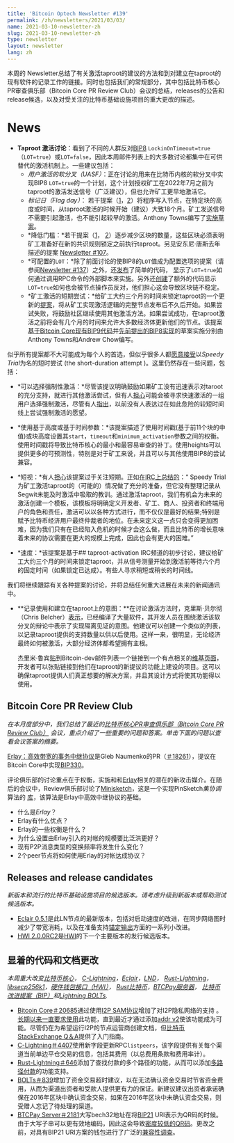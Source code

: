 ```yaml
---
title: 'Bitcoin Optech Newsletter #139'
permalink: /zh/newsletters/2021/03/03/
name: 2021-03-10-newsletter-zh 
slug: 2021-03-10-newsletter-zh 
type: newsletter
layout: newsletter
lang: zh
---
```




本周的 Newsletter总结了有关激活taproot的建议的方法和到对建立在taproot的现有软件的记录工作的链接。同时也包括我们的常规部分，其中包括比特币核心PR审查俱乐部（Bitcoin Core PR Review Club）会议的总结，releases的公告和release候选，以及对受关注的比特币基础设施项目的重大更改的描述。

# News

- **Taproot 激活讨论**：看到了不同的人群反对[BIP8](https://github.com/bitcoin/bips/blob/master/bip-0008.mediawiki) `LockinOnTimeout=true`（`LOT=true`）或`LOT=false`，因此本周邮件列表上的大多数讨论都集中在可供替代的激活机制上。一些建议包括：
  - *用户激活的软分叉（UASF）*：正在讨论的用来在比特币内核的软分叉中实现BIP8 `LOT=true`的一个计划，这个计划授权矿工在2022年7月之前为taproot的激活发送信号（广泛建议），但也允许矿工更早地激活它。
  - *标记日（Flag day）*： 若干提案（[1](https://lists.linuxfoundation.org/pipermail/bitcoin-dev/2021-February/018495.html)，[2](https://lists.linuxfoundation.org/pipermail/bitcoin-dev/2021-March/018538.html)）将程序写入节点，在特定块的高度或时间，从taproot激活的时候开始（建议）大致18个月。矿工发送信号不需要引起激活，也不能引起较早的激活。Anthony Towns编写了[实施草案](https://github.com/bitcoin/bitcoin/issues/21378)。
  - *降低门槛：*若干提案（[1](https://lists.linuxfoundation.org/pipermail/bitcoin-dev/2021-February/018476.html)， [2](https://lists.linuxfoundation.org/pipermail/bitcoin-dev/2021-March/018587.html)）逐步减少区块的数量，这些区块必须表明矿工准备好在新的共识规则锁定之前执行taproot。另见安东尼·唐斯去年描述的提案 [Newsletter #107](https://bitcoinops.org/en/newsletters/2020/07/22/#mailing-list-thread)。
  - *可配置的`LOT`：*除了前面讨论的使BIP8的`LOT`值成为配置选项的提案（请参阅[Newsletter #137](https://bitcoinops.org/en/newsletters/2021/02/24/#taproot-activation-discussion)）之外，还[发布](https://lists.linuxfoundation.org/pipermail/bitcoin-dev/2021-March/018514.html)了简单的代码， 显示了`LOT=true`如何通过调用RPC命令的外部脚本来实施。另外还[创建](https://lists.linuxfoundation.org/pipermail/bitcoin-dev/2021-March/018512.html)了额外的代码显示`LOT=true`如何也会被节点操作员反对，他们担心这会导致区块链不稳定。
  - *矿工激活的短期尝试：*给矿工大约三个月的时间来锁定taproot的一个更新的[提案](https://lists.linuxfoundation.org/pipermail/bitcoin-dev/2021-March/018583.html)，将从矿工实现激活逻辑的完整节点发布后不久后开始。如果尝试失败，将鼓励社区继续使用其他激活方法。如果尝试成功，在taproot激活之前将会有几个月的时间来允许大多数经济体更新他们的节点。该提案[基于Bitcoin Core现有BIP9代码](https://github.com/bitcoin/bitcoin/issues/21377)并[先前提出的BIP8实现](https://github.com/bitcoin/bitcoin/issues/21392)的草案实施分别由Anthony Towns和Andrew Chow编写。



似乎所有提案都不大可能成为每个人的首选，但似乎很多人都[愿意接受](https://gist.github.com/michaelfolkson/92899f27f1ab30aa2ebee82314f8fe7f)以*Speedy Trial*为名的短时尝试 (the short-duration attempt )。这里仍然存在一些问题，包括：

- *可以选择强制性激活：*尽管该提议明确鼓励如果矿工没有迅速表示对taroot的充分支持，就进行其他激活尝试，但有人[担心](https://lists.linuxfoundation.org/pipermail/bitcoin-dev/2021-March/018596.html)可能会被寻求快速激活的一组用户选择强制激活，尽管有人[指出](http://gnusha.org/taproot-activation/2021-03-06.log)，以前没有人表达过在如此危险的较短时间线上尝试强制激活的愿望。
- *使用基于高度或基于时间参数：*该提案描述了使用时间戳(基于前11个块的中值)或块高度设置其`start`，`timeout`和`minimum_activation`参数之间的权衡。使用时间戳将导致比特币核心的最小和最容易审查的补丁。使用heights可以提供更多的可预测性，特别是对于矿工来说，并且可以与其他使用BIP8的尝试兼容。

- *短视：*有人[担心](https://twitter.com/rusty_twit/status/1368325392591822848)该提案过于关注短期。正如[在IRC上总结的](http://gnusha.org/taproot-activation/2021-03-08.log)：“ Speedy Trial为矿工激活taproot的（可能的）情况做了充分的准备，但它没有整理记录从Segwit未能及时激活中吸取的教训。通过激活taproot，我们有机会为未来的激活创建一个模板，该模板将明确定义开发者、矿工、商人、投资者和终端用户的角色和责任，激活可以以各种方式进行，而不仅仅是最好的结果;特别是赋予比特币经济用户最终仲裁者的地位。在未来定义这一点只会变得更加困难，因为我们只有在已经陷入危机的时候才会这么做，而且比特币的增长意味着未来的协议需要在更大的规模上完成，因此也会有更大的困难。”
- *速度：*该提案是基于## taproot-activation IRC频道的初步讨论，建议给矿工大约三个月的时间来锁定taproot，并从信号测量开始到激活前等待六个月的固定时间（如果锁定已达成）。有些人寻求稍短或稍长的时间线。

我们将继续跟踪有关各种提案的讨论，并将总结任何重大进展在未来的新闻通讯中。

- **记录使用和建立在taproot上的意图：**在讨论激活方法时，克里斯·贝尔彻（Chris Belcher）[表示](https://lists.linuxfoundation.org/pipermail/bitcoin-dev/2021-March/018538.html)，已经编译了大量软件，其开发人员在围绕激活该软分叉的辩论中表示了实现隔离见证的意图。他建议可以创建一个类似的列表，以记录taproot提供的支持数量以供以后使用。这样一来，很明显，无论经济最终如何被激活，大部分经济体都希望拥有主根。

  杰里米·鲁宾[贴](https://lists.linuxfoundation.org/pipermail/bitcoin-dev/2021-March/018604.html)到Bitcoin-dev邮件列表一个链接到一个有点相关的[维基页面](https://en.bitcoin.it/wiki/Taproot_Uses)，开发者可以张贴链接到他们在taproot的新提议的功能上建设的项目。这可以确保taproot提供人们真正想要的解决方案，并且其设计方式将使其功能得以使用。



## Bitcoin Core PR Review Club

*在本月度部分中，我们总结了最近的[比特币核心PR审查俱乐部（Bitcoin Core PR Review Club）](https://bitcoincore.reviews/) 会议，重点介绍了一些重要的问题和答案。单击下面的问题以查看会议答案的摘要。*

[Erlay：高效带宽的事务中继协议](https://bitcoincore.reviews/18261)是Gleb Naumenko的PR（[＃18261](https://github.com/bitcoin/bitcoin/issues/18261)），提议在Bitcoin Core中实现[BIP330](https://github.com/bitcoin/bips/blob/master/bip-0330.mediawiki)。

评论俱乐部的讨论重点在于权衡，实施和和[Erlay](https://bitcoinops.org/en/topics/erlay/)相关的潜在的新攻击媒介。在随后的会议中，Review俱乐部讨论了[Minisketch](https://bitcoinops.org/en/topics/minisketch/)，这是一个实现PinSketch*集协调*算法的 [库](https://github.com/sipa/minisketch)，该算法是Erlay中高效中继协议的基础。

- 什么是*Erlay*？
- Erlay有什么优点？
- Erlay的一些权衡是什么？
- 为什么设置由Erlay引入的对帐的规模要比泛洪更好？
- 现有P2P消息类型的变换频率将发生什么变化？
- 2个peer节点将如何使用Erlay的对帐达成协议？

## Releases and release candidates

*新版本和流行的比特币基础设施项目的候选版本。请考虑升级到新版本或帮助测试候选版本。*

- [Eclair 0.5.1](https://github.com/ACINQ/eclair/releases/tag/v0.5.1)是此LN节点的最新版本，包括对启动速度的改进，在同步网络图时减少了带宽消耗，以及在准备支持[锚定输出](https://bitcoinops.org/en/topics/anchor-outputs/)方面的一系列小改进。
- [HWI 2.0.0RC2](https://github.com/bitcoin-core/HWI/releases/tag/2.0.0-rc.2)是[HWI](https://github.com/bitcoin-core/HWI/releases/tag/2.0.0-rc.2)的下一个主要版本的发行候选版本。

## 显着的代码和文档更改

*本周重大改变[比特币核心](https://github.com/bitcoin/bitcoin)， [C-Lightning](https://github.com/ElementsProject/lightning)，[Eclair](https://github.com/ACINQ/eclair)，[LND](https://github.com/lightningnetwork/lnd/)， [Rust-Lightning](https://github.com/rust-bitcoin/rust-lightning)，[libsecp256k1](https://github.com/bitcoin-core/secp256k1)，[硬件钱包接口（HWI）](https://github.com/bitcoin-core/HWI)， [Rust比特币](https://github.com/rust-bitcoin/rust-bitcoin)，[BTCPay服务器](https://github.com/btcpayserver/btcpayserver/)， [比特币改进提案（BIP）](https://github.com/bitcoin/bips/)和[Lightning BOLTs](https://github.com/lightningnetwork/lightning-rfc/).*

- [Bitcoin Core＃20685](https://github.com/bitcoin/bitcoin/issues/20685)通过使用[I2P SAM协议](https://geti2p.net/en/docs/api/samv3)增加了对I2P隐私网络的支持 。[长期以来一直要求使用](https://github.com/bitcoin/bitcoin/issues/2091)此功能，直到最近才通过添加[addr v2](https://bitcoinops.org/en/topics/addr-v2/)使该功能成为可能。尽管仍在为希望运行I2P的节点运营商创建文档，但[比特币StackExchange Q＆A](https://bitcoin.stackexchange.com/questions/103402/how-can-i-use-bitcoin-core-with-the-anonymous-network-protocol-i2p)提供了入门指南。
- [C-Lightning＃4407](https://github.com/ElementsProject/lightning/issues/4407)使用新字段更新RPC`listpeers`，该字段提供有关每个渠道当前单边平仓交易的信息，包括其费用（以总费用条款和费用率计）。
- [Rust-Lightning＃646](https://github.com/rust-bitcoin/rust-lightning/issues/646)添加了查找付款的多个路径的功能，从而可以添加[多路径付款](https://bitcoinops.org/en/topics/multipath-payments/)的功能支持。
- [BOLTs＃839](https://github.com/lightningnetwork/lightning-rfc/issues/839)增加了资金交易超时建议，以在无法确认资金交易时节省资金费用，从而为渠道出资者和受款人提供更有力的保证。新建议建议出资者承诺确保在2016年区块中确认资金交易，如果在2016年区块中未确认资金交易，则受赠人忘记了待处理的渠道。
- [BTCPay Server＃2181](https://github.com/btcpayserver/btcpayserver/issues/2181)大写bech32地址在将[BIP21](https://github.com/bitcoin/bips/blob/master/bip-0021.mediawiki) URI表示为QR码的时候。 由于大写子串可以更有效地编码，因此这会导致[密度较低的QR码](https://bitcoinops.org/en/bech32-sending-support/#creating-more-efficient-qr-codes-with-bech32-addresses)。更改之前，对具有BIP21 URI方案的钱包进行了广泛的[兼容性调查](https://github.com/btcpayserver/btcpayserver/issues/2110)。







